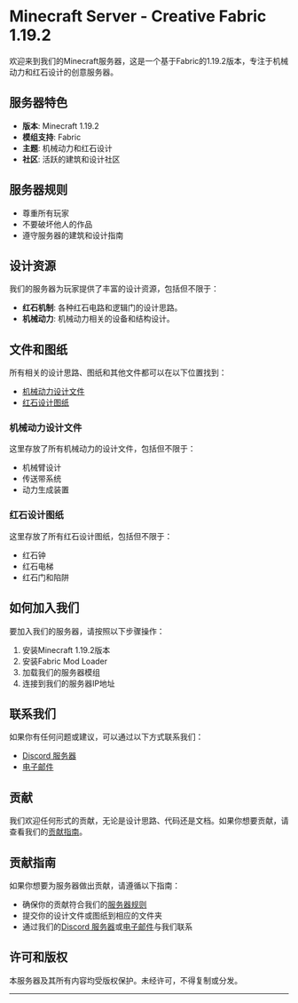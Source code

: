 # Minecraft Server - Creative Fabric 1.19.2

欢迎来到我们的Minecraft服务器，这是一个基于Fabric的1.19.2版本，专注于机械动力和红石设计的创意服务器。

## 服务器特色
- **版本**: Minecraft 1.19.2
- **模组支持**: Fabric
- **主题**: 机械动力和红石设计
- **社区**: 活跃的建筑和设计社区

## 服务器规则
- 尊重所有玩家
- 不要破坏他人的作品
- 遵守服务器的建筑和设计指南

## 设计资源
我们的服务器为玩家提供了丰富的设计资源，包括但不限于：

- **红石机制**: 各种红石电路和逻辑门的设计思路。
- **机械动力**: 机械动力相关的设备和结构设计。

## 文件和图纸
所有相关的设计思路、图纸和其他文件都可以在以下位置找到：

- [机械动力设计文件](#机械动力设计文件)
- [红石设计图纸](#红石设计图纸)

### 机械动力设计文件
这里存放了所有机械动力的设计文件，包括但不限于：
- 机械臂设计
- 传送带系统
- 动力生成装置

### 红石设计图纸
这里存放了所有红石设计图纸，包括但不限于：
- 红石钟
- 红石电梯
- 红石门和陷阱

## 如何加入我们
要加入我们的服务器，请按照以下步骤操作：
1. 安装Minecraft 1.19.2版本
2. 安装Fabric Mod Loader
3. 加载我们的服务器模组
4. 连接到我们的服务器IP地址

## 联系我们
如果你有任何问题或建议，可以通过以下方式联系我们：
- [Discord 服务器](#discord-服务器)
- [电子邮件](mailto:example@example.com)

## 贡献
我们欢迎任何形式的贡献，无论是设计思路、代码还是文档。如果你想要贡献，请查看我们的[贡献指南](#贡献指南)。

## 贡献指南
如果你想要为服务器做出贡献，请遵循以下指南：
- 确保你的贡献符合我们的[服务器规则](#服务器规则)
- 提交你的设计文件或图纸到相应的文件夹
- 通过我们的[Discord 服务器](#discord-服务器)或[电子邮件](mailto:example@example.com)与我们联系

## 许可和版权
本服务器及其所有内容均受版权保护。未经许可，不得复制或分发。

---
